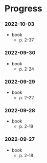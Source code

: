 # Progress

### 2022-10-03
- book
  - p. 2-37

### 2022-09-30
- book
  - p. 2-24

### 2022-09-29
- book
  - p. 2-22

### 2022-09-28
- book
  - p. 2-19

### 2022-09-27
- book
  - p. 2-18
